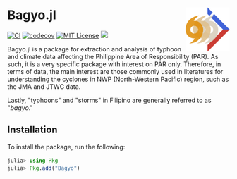 # Bagyo.jl <img src="docs/src/assets/logo.svg" align="right" width="100"/>
[![CI](https://github.com/alstat/Bagyo.jl/actions/workflows/ci.yml/badge.svg)](https://github.com/alstat/Bagyo.jl/actions/workflows/ci.yml)
[![codecov](https://codecov.io/gh/alstat/Bagyo.jl/branch/master/graph/badge.svg?token=AkqhQYSEsn)](https://codecov.io/gh/alstat/Bagyo.jl)
[![MIT License](https://img.shields.io/badge/license-MIT-green.svg)](https://github.com/alstat/Bagyo.jl/blob/master/LICENSE)
[![](https://img.shields.io/badge/docs-dev-blue.svg)](https://alstat.github.io/Bagyo.jl/dev/)

Bagyo.jl is a package for extraction and analysis of typhoon and climate data affecting the Philippine Area of Responsibility (PAR). As such, it is a very specific package with interest on PAR only. Therefore, in terms of data, the main interest are those commonly used in literatures for understanding the cyclones in NWP (North-Western Pacific) region, such as the JMA and JTWC data.

Lastly, "typhoons" and "storms" in Filipino are generally referred to as "*bagyo*."

## Installation
To install the package, run the following:
```julia
julia> using Pkg
julia> Pkg.add("Bagyo")
```
